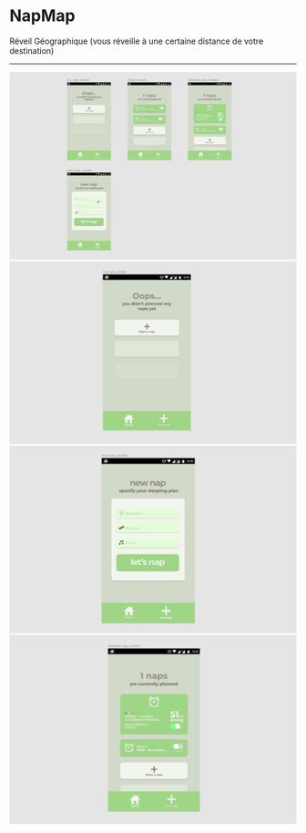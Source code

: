 # NapMap

Réveil Géographique (vous réveille à une certaine distance de votre destination)

---

<img src="./maquette.PNG" alt="maquette">
<img src="./page1.PNG" alt="maquette">
<img src="./page2.PNG" alt="maquette">
<img src="./page3.PNG" alt="maquette">
